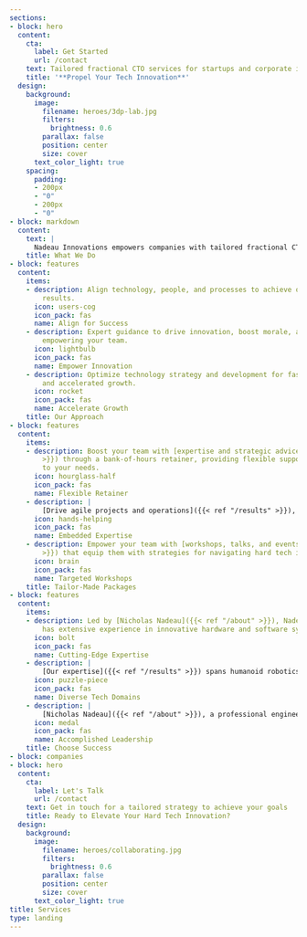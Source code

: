```yaml
---
sections:
- block: hero
  content:
    cta:
      label: Get Started
      url: /contact
    text: Tailored fractional CTO services for startups and corporate innovation
    title: '**Propel Your Tech Innovation**'
  design:
    background:
      image:
        filename: heroes/3dp-lab.jpg
        filters:
          brightness: 0.6
        parallax: false
        position: center
        size: cover
      text_color_light: true
    spacing:
      padding:
      - 200px
      - "0"
      - 200px
      - "0"
- block: markdown
  content:
    text: |
      Nadeau Innovations empowers companies with tailored fractional CTO services to develop next-gen technologies and high-performance teams. Our strategic partnership offers expertise, flexibility, cost-effectiveness, and an independent perspective to drive innovation in startups and corporate ventures.
    title: What We Do
- block: features
  content:
    items:
    - description: Align technology, people, and processes to achieve outstanding
        results.
      icon: users-cog
      icon_pack: fas
      name: Align for Success
    - description: Expert guidance to drive innovation, boost morale, and share knowledge,
        empowering your team.
      icon: lightbulb
      icon_pack: fas
      name: Empower Innovation
    - description: Optimize technology strategy and development for faster scaling
        and accelerated growth.
      icon: rocket
      icon_pack: fas
      name: Accelerate Growth
    title: Our Approach
- block: features
  content:
    items:
    - description: Boost your team with [expertise and strategic advice]({{< ref "/results"
        >}}) through a bank-of-hours retainer, providing flexible support tailored
        to your needs.
      icon: hourglass-half
      icon_pack: fas
      name: Flexible Retainer
    - description: |
        [Drive agile projects and operations]({{< ref "/results" >}}), reaching milestones with integrated support through hourly rates and dedicated expertise.
      icon: hands-helping
      icon_pack: fas
      name: Embedded Expertise
    - description: Empower your team with [workshops, talks, and events]({{< ref "/events"
        >}}) that equip them with strategies for navigating hard tech innovation.
      icon: brain
      icon_pack: fas
      name: Targeted Workshops
    title: Tailor-Made Packages
- block: features
  content:
    items:
    - description: Led by [Nicholas Nadeau]({{< ref "/about" >}}), Nadeau Innovations
        has extensive experience in innovative hardware and software systems.
      icon: bolt
      icon_pack: fas
      name: Cutting-Edge Expertise
    - description: |
        [Our expertise]({{< ref "/results" >}}) spans humanoid robotics, VR/AR/XR, AI/ML, robotics, computer vision, 3D printing and additive manufacturing, IIoT, and biomedical.
      icon: puzzle-piece
      icon_pack: fas
      name: Diverse Tech Domains
    - description: |
        [Nicholas Nadeau]({{< ref "/about" >}}), a professional engineer, holds a Ph.D. in robotics and AI/ML and actively mentors at renowned accelerators like [Next AI](https://www.nextcanada.com/next-ai), [Techstars](https://www.techstars.com), and [Creative Destruction Lab](https://creativedestructionlab.com/locations/montreal).
      icon: medal
      icon_pack: fas
      name: Accomplished Leadership
    title: Choose Success
- block: companies
- block: hero
  content:
    cta:
      label: Let's Talk
      url: /contact
    text: Get in touch for a tailored strategy to achieve your goals
    title: Ready to Elevate Your Hard Tech Innovation?
  design:
    background:
      image:
        filename: heroes/collaborating.jpg
        filters:
          brightness: 0.6
        parallax: false
        position: center
        size: cover
      text_color_light: true
title: Services
type: landing
---
```

